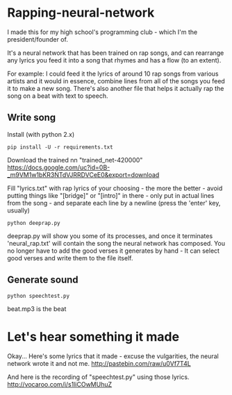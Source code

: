 # Rapping-neural-network
I made this for my high school's programming club - which I'm the president/founder of.

It's a neural network that has been trained on rap songs, and can rearrange any lyrics you feed it into a song that rhymes and has a flow (to an extent).

For example: I could feed it the lyrics of around 10 rap songs from various artists and it would in essence, combine lines from all of the songs you feed it to make a new song. There's also another file that helps it actually rap the song on a beat with text to speech.





## Write song

Install (with python 2.x)

    pip install -U -r requirements.txt 
    
Download the trained nn "trained_net-420000" https://docs.google.com/uc?id=0B-_m9VM1w1bKR3NTdVJRRDVCeE0&export=download

Fill "lyrics.txt" with rap lyrics of your choosing - the more the better - avoid putting things like "[bridge]" or "[intro]" in there - only put in actual lines from the song - and separate each line by a newline (press the 'enter' key, usually)

    python deeprap.py

deeprap.py will show you some of its processes, and once it terminates 'neural_rap.txt' will contain the song the neural network has composed. You no longer have to add the good verses it generates by hand - It can select good verses and write them to the file itself.
    
## Generate sound

    python speechtest.py 
    
beat.mp3 is the beat

# Let's hear something it made
Okay... Here's some lyrics that it made - excuse the vulgarities, the neural network wrote it and not me.
http://pastebin.com/raw/u0Vf7T4L

And here is the recording of "speechtest.py" using those lyrics.
http://vocaroo.com/i/s1liCOwMUhuZ
